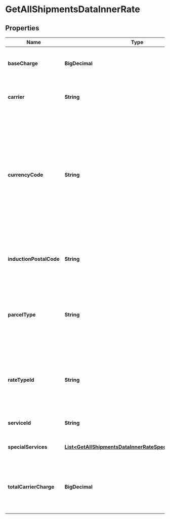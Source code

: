 

# GetAllShipmentsDataInnerRate


## Properties

| Name | Type | Description | Notes |
|------------ | ------------- | ------------- | -------------|
|**baseCharge** | **BigDecimal** | The base service charge is payable to the carrier, excluding special service charges. |  [optional] |
|**carrier** | **String** | Carrier is a service used to transport the parcels or couriers from one place to another. |  [optional] |
|**currencyCode** | **String** | A three-character (all uppercase letter) symbol of a currency according to the international ISO standard. As a rule, the first two letters denote the name of the country, and the third letter, the name of the currency thereof.For example, for US - the currency is Dollars and code is USD. Similarly for Canada, the currencycode is CAD, and for India, it is INR.  |  [optional] |
|**inductionPostalCode** | **String** | The postal code where a shipment or shipments are tendered to a carrier. This can be different from the Sender’s address. |  [optional] |
|**parcelType** | **String** | Parcel Type is required for creating a shipment while rating a parcel, which varies as per Carrier selection. ParcelType have categories like Package, Envelopes, Paks, Boxes, Tube, etc. |  [optional] |
|**rateTypeId** | **String** | Its value can be CONTRACT_RATES, COMMERCIAL or COMMERCIAL_BASE for USPS and COMMERCIAL for other carriers depending on the Pitney Bowes contract/subscription |  [optional] |
|**serviceId** | **String** | The unique identifier given to the carrier specific service. |  [optional] |
|**specialServices** | [**List&lt;GetAllShipmentsDataInnerRateSpecialServicesInner&gt;**](GetAllShipmentsDataInnerRateSpecialServicesInner.md) | This provides a carrier-service based special or extra sevice. |  [optional] |
|**totalCarrierCharge** | **BigDecimal** | The total amount payable to the carrier, including special service fees, surcharges, and any international taxes and duties, except as noted below: |  [optional] |



